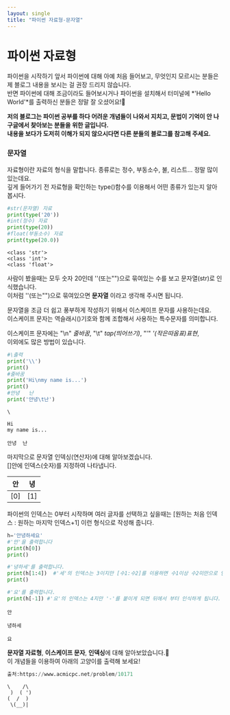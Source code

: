 ```yaml
---
layout: single
title: "파이썬 자료형-문자열"
---
```


# 파이썬 자료형
파이썬을 시작하기 앞서 파이썬에 대해 아예 처음 들어보고, 무엇인지 모르시는 분들은 제 블로그 내용을 보시는 걸 권장 드리지 않습니다.  
반면 파이썬에 대해 조금이라도 들어보시거나 파이썬을 설치해서 터미널에 *'Hello World'*를 출력하신 분들은 정말 잘 오셨어요!🥳  

__저의 블로그는 파이썬 공부를 하다 어려운 개념들이 나와서 지치고, 문법이 기억이 안 나 구글에서 찾아보는 분들을 위한 글입니다.  
내용을 보다가 도저히 이해가 되지 않으시다면 다른 분들의 블로그를 참고해 주세요.__  

### 문자열
자료형이란 자료의 형식을 말합니다. 종류로는 정수, 부동소수, 불, 리스트... 정말 많이 있는데요.  
깊게 들어가기 전 자료형을 확인하는 type()함수를 이용해서 어떤 종류가 있는지 알아봅시다.  


```python
#str(문자열) 자료
print(type('20'))
#int(정수) 자료
print(type(20))
#float(부동소수) 자료
print(type(20.0))
```

    <class 'str'>
    <class 'int'>
    <class 'float'>
    

사람이 봤을때는 모두 숫자 20인데 ''(또는"")으로 묶여있는 수를 보고 문자열(str)로 인식했습니다.  
이처럼 ''(또는"")으로 묶여있으면 __문자열__ 이라고 생각해 주시면 됩니다.

문자열을 조금 더 쉽고 풍부하게 작성하기 위해서 이스케이프 문자를 사용하는데요.  
이스케이프 문자는 역슬래시(\)기호와 함께 조합해서 사용하는 특수문자를 의미합니다. 


이스케이프 문자에는 
"\n" *줄바꿈*,
"\t" *tap(띄어쓰기)*,
"\'" *'(작은따옴표)표현*,  
이외에도 많은 방법이 있습니다.


```python
#\출력
print('\\')
print()
#줄바꿈
print('Hi\nmy name is...')
print()
#안녕   난
print('안녕\t난')
```

    \
    
    Hi
    my name is...
    
    안녕	난
    

마지막으로 문자열 인덱싱(연산자)에 대해 알아보겠습니다.  
[]안에 인덱스(숫자)를 지정하여 나타냅니다.

|안|녕|
|:-:|:-:|
|[0]|[1]|

파이썬의 인덱스는 0부터 시작하며 여러 글자를 선택하고 싶을때는 [원하는 처음 인덱스 : 원하는 마지막 인덱스+1] 이런 형식으로 작성해 줍니다.


```python
h='안녕하세요'
#'안'을 출력합니다
print(h[0])
print()

#'녕하세'를 출력합니다.
print(h[1:4])  #'세'의 인덱스는 3이지만 [수1:수2]를 이용하면 수1이상 수2미만으로 인식되기 때문에 원하는 인덱스 +1을(3+1=4) 합니다
print()

#'요'를 출력합니다.
print(h[-1]) #'요'의 인덱스는 4지만 '-'를 붙이게 되면 뒤에서 부터 인식하게 됩니다.  
```

    안
    
    녕하세
    
    요
    

**문자열 자료형**, **이스케이프 문자**, **인덱싱**에 대해 알아보았습니다.👏  
이 개념들을 이용하여 아래의 고양이를 출력해 보세요!  



```python
출처:https://www.acmicpc.net/problem/10171
```

    \    /\
     )  ( ')
    (  /  )
     \(__)|
    

